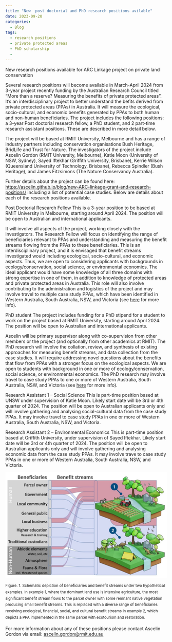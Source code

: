 ```yaml
---
title: "New  post doctorial and PhD research positions avilable"
date: 2023-09-20
categories:
  - Blog
tags:
  - research positions
  - private protected areas
  - PhD scholarship
  - 
---
```



New research positions available for ARC Linkage project on private land conservation 

Several research positions will become available in March-April 2024 from 3-year project recently funding by the Australian Research Council titled “More than a reserve? Measuring the benefits of private protected areas”. It’s an interdisciplinary project to better understand the befits derived from private protected areas (PPAs) in Australia. It will measure the ecological, socio-cultural, and economic benefits generated by PPAs to both human and non-human beneficiaries.  The project includes the following positions: a 3-year Post doctorial research fellow, a PhD student, and 2 part-time research assistant positions. These are described in more detail below.

The project will be based at RMIT University, Melbourne and has a range of industry partners including conservation organisations Bush Heritage, BridLife and Trust for Nature.  The investigators of the project include Ascelin Gordon (RMIT University, Melbourne), Katie Moon (University of NSW, Sydney), Sayed Iftekhar (Griffith University, Brisbane), Kerrie Wilson (Queensland University of Technology, Brisbane), Rebecca Spindler (Bush Heritage), and James Fitzsimons (The Nature Conservancy Australia).

Further details about the project can be found here: https://ascelin.github.io/blog/new-ARC-linkage-grant-and-research-positions/ including a list of potential case studies. Below are details about each of the research positions available.

Post Doctorial Research Fellow
This is a 3-year position to be based at RMIT University in Melbourne, starting around April 2024. The position will be open to Australian and international applicants. 

It will involve all aspects of the project, working closely with the investigators. The Research Fellow will focus on identifying the range of beneficiaries relevant to PPAs and understanding and measuring the benefit streams flowing from the PPAs to these beneficiaries. This is an interdisciplinary project, and it is envisaged that benefit streams investigated would including ecological, socio-cultural, and economic aspects. Thus, we are open to considering applicants with backgrounds in ecology/conservation, social science, or environmental economics.  The ideal applicant would have some knowledge of all three domains with strong expertise in one of them, in addition to knowledge of protected areas and private protected areas in Australia. This role will also involve contributing to the administration and logistics of the project and may involve travel to multiple case study PPAs, which have been identified in Western Australia, South Australia, NSW, and Victoria (see [here](https://ascelin.github.io/blog/new-ARC-linkage-grant-and-research-positions/) for more info).

PhD student 
The project includes funding for a PhD stipend for a student to work on the project based at RMIT University, starting around April 2024. The position will be open to Australian and international applicants. 

Ascelin will be primary supervisor along with co-supervision from other members or the project (and optionally from other academics at RMIT). The PhD research will involve the collation, review, and synthesis of existing approaches for measuring benefit streams, and data collection from the case studies. It will require addressing novel questions about the benefits that flow from PPAs with a stronger focus on the ecological aspects. We are open to students with background in one or more of ecology/conservation, social science, or environmental economics. The PhD research may involve travel to case study PPAs to one or more of Western Australia, South Australia, NSW, and Victoria (see [here](https://ascelin.github.io/blog/new-ARC-linkage-grant-and-research-positions/) for more info).

Research Assistant 1 – Social Science
This is part-time position based at UNSW under supervision of Katie Moon. Likely start date will be 3rd or 4th quarter of 2024. The position will be open to Australian applicants only and will involve gathering and analysing social-cultural data from the case study PPAs. It may involve travel to case study PPAs in one or more of Western Australia, South Australia, NSW, and Victoria.

Research Assistant 2 – Environmental Economics
This is part-time position based at Griffith University, under supervision of Sayed Iftekhar. Likely start date will be 3rd or 4th quarter of 2024. The position will be open to Australian applicants only and will involve gathering and analysing economic  data from the case study PPAs. It may involve trave to case study PPAs in one or more of Western Australia, South Australia, NSW, and Victoria. 


![image tooltip here](/assets/images/benefit-streams.jpg)


<sup>Figure. 1. Schematic depiction of beneficiaries and benefit streams under two hypothetical examples. In example 1, where the dominant land use is intensive agriculture, the most significant benefit stream flows to the parcel owner with some remnant native vegetation producing small benefit streams. This is replaced with a diverse range of beneficiaries receiving ecological, financial, social, and cultural benefit streams in example 2, which depicts a PPA implemented in the same parcel with ecotourism and restoration. </sup>

For more information about any of these positions please contact Ascelin Gordon via email: ascelin.gordon@rmit.edu.au




